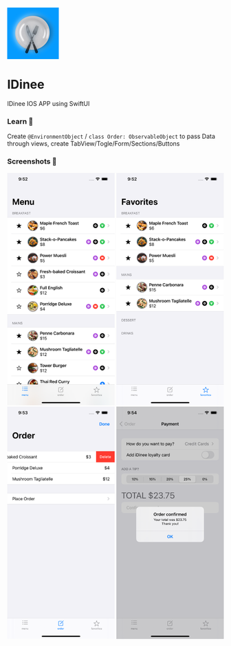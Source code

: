 [<img src="/IDinee/Assets.xcassets/AppIcon.appiconset/120.png"/>](120.png)
# IDinee
IDinee IOS APP using SwiftUI 
### Learn 📝
Create ```@EnvironmentObject``` / ```class Order: ObservableObject``` to pass Data through views, create TabView/Togle/Form/Sections/Buttons
### Screenshots 📸
[<img src="/screenshots/screenshot1.png" width="250" />](screenshot1.png)
[<img src="/screenshots/screenshot2.png" width="250" />](screenshot2.png)
[<img src="/screenshots/screenshot3.png" width="250" />](screenshot3.png)
[<img src="/screenshots/screenshot4.png" width="250" />](screenshot4.png)
